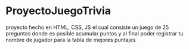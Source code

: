 # ProyectoJuegoTrivia
proyecto hecho en HTML, CSS, JS el cual consiste un juego de 25 preguntas donde es posible acumular puntos y al final poder registrar tu nombre de jugador para la tabla de mejores puntajes 
